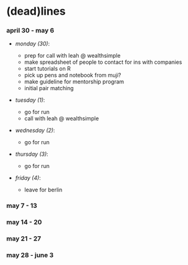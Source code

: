 # (dead)lines 

### april 30 - may 6 
- _monday (30)_:
  - prep for call with leah @ wealthsimple
  - make spreadsheet of people to contact for ins with companies 
  - start tutorials on R
  - pick up pens and notebook from muji?
  - make guideline for mentorship program
  - initial pair matching
  
- _tuesday (1)_:
  - go for run
  - call with leah @ wealthsimple
  
- _wednesday (2)_:
  - go for run

- _thursday (3)_:
  - go for run

- _friday (4)_:
  - leave for berlin
  
### may 7 - 13 


### may 14 - 20 


### may 21 - 27


### may 28 - june 3




